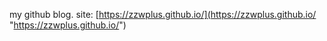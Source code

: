 my github blog.
site: [https://zzwplus.github.io/](https://zzwplus.github.io/ "https://zzwplus.github.io/")